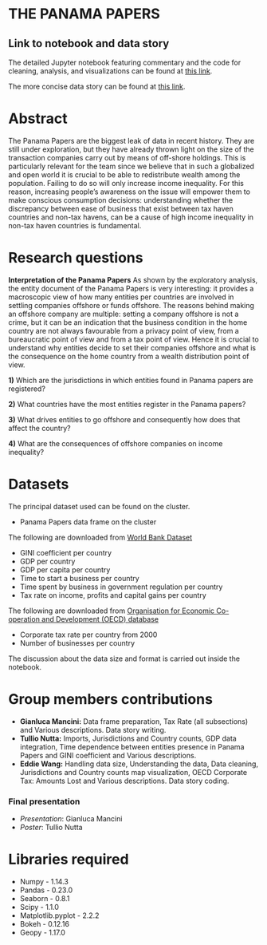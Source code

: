# THE PANAMA PAPERS

## Link to notebook and data story
The detailed Jupyter notebook featuring commentary and the code for cleaning, analysis, and visualizations can be found at [this link](https://nbviewer.jupyter.org/github/eddieshengyuwang/project_ada_akbar/blob/master/main.ipynb). 

The more concise data story can be found at [this link](https://ada-akbar.github.io/2018/12/13/panama-papers.html). 

# Abstract

The Panama Papers are the biggest leak of data in recent history. They are still under exploration, but they have already thrown light on the size of the transaction companies carry out by means of off-shore holdings. This is particularly relevant for the team since we believe that in such a globalized and open world it is crucial to be able to redistribute wealth among the population. Failing to do so will only increase income inequality. For this reason, increasing people’s awareness on the issue will empower them to make conscious consumption decisions: understanding whether the discrepancy between ease of business that exist between tax haven countries and non-tax havens, can be a cause of high income inequality in non-tax haven countries is fundamental. 


# Research questions

**Interpretation of the Panama Papers**
As shown by the exploratory analysis, the entity document of the Panama Papers is very interesting: it provides a macroscopic view of how many entities per countries are involved in settling companies offshore or funds offshore. The reasons behind making an offshore company are multiple: setting a company offshore is not a crime, but it can be an indication that the business condition in the home country are not always favourable from a privacy point of view, from a bureaucratic point of view and from a tax point of view. Hence it is crucial to understand why entities decide to set their companies offshore and what is the consequence on the home country from a wealth distribution point of view.

**1)** Which are the jurisdictions in which entities found in Panama papers are registered?

**2)** What countries have the most entities register in the Panama papers?

**3)** What drives entities to go offshore and consequently how does that affect the country? 

**4)** What are the consequences of offshore companies on income inequality?



# Datasets

The principal dataset used can be found on the cluster.
 - Panama Papers data frame on the cluster
 
 The following are downloaded from [World Bank Dataset](https://data.worldbank.org)
 - GINI coefficient per country
 - GDP per country
 - GDP per capita per country
 - Time to start a business per country
 - Time spent by business in government regulation per country
 - Tax rate on income, profits and capital gains per country 
 
 The following are downloaded from [Organisation for Economic Co-operation and Development (OECD) database](https://data.oecd.org/)
 - Corporate tax rate per country from 2000
 - Number of businesses per country

The discussion about the data size and format is carried out inside the notebook.

# Group members contributions 
 - **Gianluca Mancini:** Data frame preparation, Tax Rate (all subsections) and Various descriptions. Data story writing.
 - **Tullio Nutta:** Imports, Jurisdictions and Country counts, GDP data integration, Time dependence between entities presence in Panama Papers and GINI coefficient and Various descriptions.
 - **Eddie Wang:** Handling data size, Understanding the data, Data cleaning, Jurisdictions and Country counts map visualization, OECD Corporate Tax: Amounts Lost and Various descriptions. Data story coding.
 
### Final presentation
- *Presentation*: Gianluca Mancini 
- *Poster*: Tullio Nutta

# Libraries required
 - Numpy - 1.14.3
 - Pandas - 0.23.0
 - Seaborn - 0.8.1
 - Scipy - 1.1.0
 - Matplotlib.pyplot - 2.2.2
 - Bokeh - 0.12.16
 - Geopy - 1.17.0
 



